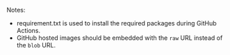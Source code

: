 Notes:

- requirement.txt is used to install the required packages during GitHub Actions.
- GitHub hosted images should be embedded with the `raw` URL instead of the `blob` URL.
